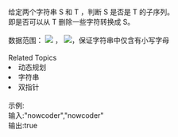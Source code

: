 <div>  给定两个字符串 S 和 T ，判断 S 是否是 T 的子序列。 </div> <div>  即是否可以从 T 删除一些字符转换成 S。 </div> <div>  <br> </div> <div>  数据范围： <img src="https://www.nowcoder.com/equation?tex=1%20%5Cle%20len(S)%20%5Cle%20100%20%5C"> ， <img src="https://www.nowcoder.com/equation?tex=1%20%5Cle%20len(T)%20%5Cle%2010%5E4%20%5C">，保证字符串中仅含有小写字母<br> </div><div><br></div><div><div>Related Topics</div><div><li>动态规划</li><li>字符串</li><li>双指针</li></div></div><br>示例:<br>输入:"nowcoder","nowcoder"<br>输出:true
<br>
